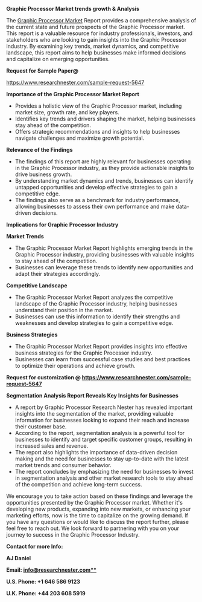﻿<a name="_hlk167721000"></a>**Graphic Processor Market trends growth & Analysis**

The [Graphic Processor Market](https://www.researchnester.com/reports/graphic-processor-market/5647) Report provides a comprehensive analysis of the current state and future prospects of the Graphic Processor market. This report is a valuable resource for industry professionals, investors, and stakeholders who are looking to gain insights into the Graphic Processor industry. By examining key trends, market dynamics, and competitive landscape, this report aims to help businesses make informed decisions and capitalize on emerging opportunities.

**Request for Sample Paper@**

<https://www.researchnester.com/sample-request-5647>

**Importance of the Graphic Processor Market Report**

- Provides a holistic view of the Graphic Processor market, including market size, growth rate, and key players.
- Identifies key trends and drivers shaping the market, helping businesses stay ahead of the competition.
- Offers strategic recommendations and insights to help businesses navigate challenges and maximize growth potential.

**Relevance of the Findings**	

- The findings of this report are highly relevant for businesses operating in the Graphic Processor industry, as they provide actionable insights to drive business growth.
- By understanding market dynamics and trends, businesses can identify untapped opportunities and develop effective strategies to gain a competitive edge.
- The findings also serve as a benchmark for industry performance, allowing businesses to assess their own performance and make data-driven decisions.

**Implications for Graphic Processor  Industry**

**Market Trends**

- The Graphic Processor Market Report highlights emerging trends in the Graphic Processor  industry, providing businesses with valuable insights to stay ahead of the competition.
- Businesses can leverage these trends to identify new opportunities and adapt their strategies accordingly.

**Competitive Landscape**

- The Graphic Processor Market Report analyzes the competitive landscape of the Graphic Processor  industry, helping businesses understand their position in the market.
- Businesses can use this information to identify their strengths and weaknesses and develop strategies to gain a competitive edge.

**Business Strategies**

- The Graphic Processor Market Report provides insights into effective business strategies for the Graphic Processor  industry.
- Businesses can learn from successful case studies and best practices to optimize their operations and achieve growth.

**Request for customization @ <https://www.researchnester.com/sample-request-5647>**

**Segmentation Analysis Report Reveals Key Insights for Businesses**

- A report by Graphic Processor Research Nester has revealed important insights into the segmentation of the market, providing valuable information for businesses looking to expand their reach and increase their customer base.
- According to the report, segmentation analysis is a powerful tool for businesses to identify and target specific customer groups, resulting in increased sales and revenue.
- The report also highlights the importance of data-driven decision making and the need for businesses to stay up-to-date with the latest market trends and consumer behavior.
- The report concludes by emphasizing the need for businesses to invest in segmentation analysis and other market research tools to stay ahead of the competition and achieve long-term success.

We encourage you to take action based on these findings and leverage the opportunities presented by the Graphic Processor market. Whether it's developing new products, expanding into new markets, or enhancing your marketing efforts, now is the time to capitalize on the growing demand. If you have any questions or would like to discuss the report further, please feel free to reach out. We look forward to partnering with you on your journey to success in the Graphic Processor Industry.

**Contact for more Info:**

**AJ Daniel**

**Email: [info@researchnester.com**](mailto:info@researchnester.com "mailto:info@researchnester.com")**

**U.S. Phone: +1 646 586 9123**

**U.K. Phone: +44 203 608 5919**



